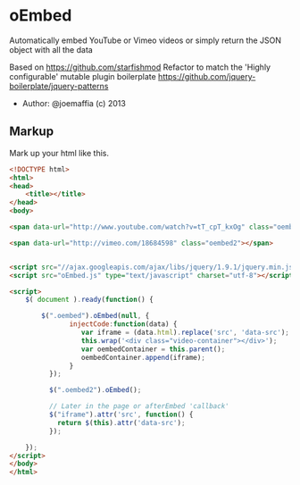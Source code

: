 # oEmbed
Automatically embed YouTube or Vimeo videos
or simply return the JSON object with all the data

Based on  https://github.com/starfishmod
Refactor to match the 'Highly configurable' mutable plugin boilerplate https://github.com/jquery-boilerplate/jquery-patterns

* Author: @joemaffia (c) 2013


## Markup
Mark up your html like this.

```html
<!DOCTYPE html>
<html>
<head>
	<title></title>
</head>
<body>

<span data-url="http://www.youtube.com/watch?v=tT_cpT_kxOg" class="oembed"></span>

<span data-url="http://vimeo.com/18684598" class="oembed2"></span>


<script src="//ajax.googleapis.com/ajax/libs/jquery/1.9.1/jquery.min.js" type="text/javascript" charset="utf-8"></script>
<script src="oEmbed.js" type="text/javascript" charset="utf-8"></script>

<script>
	$( document ).ready(function() {

		$(".oembed").oEmbed(null, {
               injectCode:function(data) {
                  var iframe = (data.html).replace('src', 'data-src');
                  this.wrap('<div class="video-container"></div>');
                  var oembedContainer = this.parent();
                  oembedContainer.append(iframe);
               }
          });

          $(".oembed2").oEmbed();

          // Later in the page or afterEmbed 'callback'
          $("iframe").attr('src', function() {
            return $(this).attr('data-src');
          });

    });
</script>
</body>
</html>
```